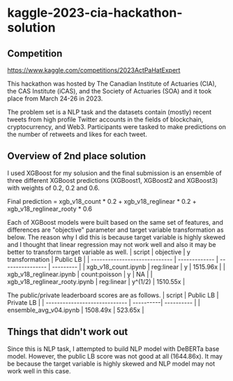 # kaggle-2023-cia-hackathon-solution

## Competition
https://www.kaggle.com/competitions/2023ActPaHatExpert

This hackathon was hosted by The Canadian Institute of Actuaries (CIA), the CAS Institute (iCAS), and the Society of Actuaries (SOA) and it took place from March 24-26 in 2023.

The problem set is a NLP task and the datasets contain (mostly) recent tweets from high profile Twitter accounts in the fields of blockchain, cryptocurrency, and Web3. Participants were tasked to make predictions on the number of retweets and likes for each tweet.


## Overview of 2nd place solution

I used XGBoost for my solusion and the final submission is an ensemble of three different XGBoost predictions (XGBoost1, XGBoost2 and XGBoost3) with weights of 0.2, 0.2 and 0.6.

Final prediction = xgb_v18_count * 0.2 + xgb_v18_reglinear * 0.2 + xgb_v18_reglinear_rooty * 0.6

Each of XGBoost models were built based on the same set of features, and differences are "objective" parameter and target variable transformation as below. The reason why I did this is because target variable is highly skewed and I thought that linear regression may not work well and also it may be better to transform target variable as well.
| script                        | objective     | y transformation | Public LB |
| ----------------------------- | ------------- | ---------------- | --------- |
| xgb_v18_count.ipynb           | reg:linear    | y                | 1515.96x  |
| xgb_v18_reglinear.ipynb       | count:poisson | y                | NA        |
| xgb_v18_reglinear_rooty.ipynb | reg:linear    | y^(1/2)          | 1510.55x  |

The public/private leaderboard scores are as follows.
| script                        | Public LB | Private LB |
| ----------------------------- | ----------| ---------- |
| ensemble_avg_v04.ipynb        | 1508.49x  | 523.65x    |


## Things that didn't work out

Since this is NLP task, I attempted to build NLP model with DeBERTa base model. However, the public LB score was not good at all (1644.86x).
It may be because the target variable is highly skewed and NLP model may not work well in this case.
